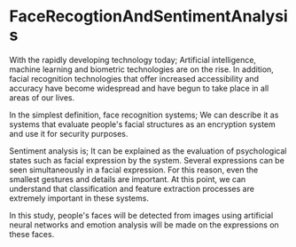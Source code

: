 # FaceRecogtionAndSentimentAnalysis

With the rapidly developing technology today; Artificial intelligence, machine learning and biometric technologies are on the rise. In addition, facial recognition technologies that offer increased accessibility and accuracy have become widespread and have begun to take place in all areas of our lives.

In the simplest definition, face recognition systems; We can describe it as systems that evaluate people's facial structures as an encryption system and use it for security purposes.

Sentiment analysis is; It can be explained as the evaluation of psychological states such as facial expression by the system. Several expressions can be seen simultaneously in a facial expression. For this reason, even the smallest gestures and details are important. At this point, we can understand that classification and feature extraction processes are extremely important in these systems.

In this study, people's faces will be detected from images using artificial neural networks and emotion analysis will be made on the expressions on these faces.
